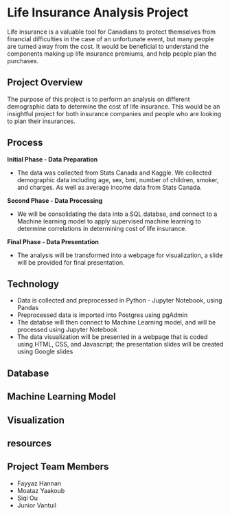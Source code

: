 # Life Insurance Analysis Project


Life insurance is a valuable tool for Canadians to protect themselves from financial difficulties in the case of an unfortunate event, but many people are turned away from the cost. It would be beneficial to understand the components making up life insurance premiums, and help people plan the purchases.


## Project Overview

The purpose of this project is to perform an analysis on different demographic data to determine the cost of life insurance. This would be an insightful project for both insurance companies and people who are looking to plan their insurances.


## Process

**Initial Phase - Data Preparation**
* The data was collected from Stats Canada and Kaggle. We collected demographic data including age, sex, bmi, number of children, smoker, and charges. As well as average income data from Stats Canada.

**Second Phase - Data Processing**
* We will be consolidating the data into a SQL databse, and connect to a Machine learning model to apply supervised machine learning to determine correlations in determining cost of life insurance.

**Final Phase - Data Presentation**
* The analysis will be transformed into a webpage for visualization, a slide will be provided for final presentation.


## Technology

* Data is collected and preprocessed in Python - Jupyter Notebook, using Pandas
* Preprocessed data is imported into Postgres using pgAdmin
* The databse will then connect to Machine Learning model, and will be processed using Jupyter Notebook
* The data visualization will be presented in a webpage that is coded using HTML, CSS, and Javascript; the presentation slides will be created using Google slides


## Database

## Machine Learning Model

## Visualization

## resources

## Project Team Members
* Fayyaz Hannan 
* Moataz Yaakoub
* Siqi Ou
* Junior Vantuil

